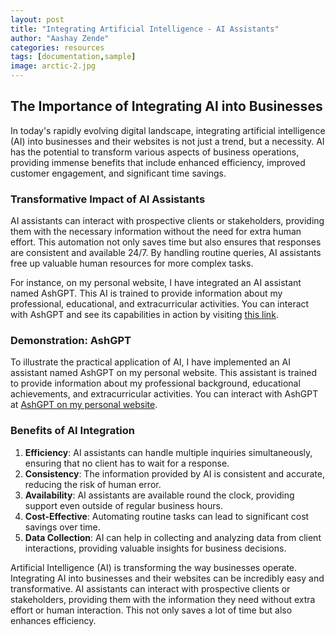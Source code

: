```yaml
---
layout: post
title: "Integrating Artificial Intelligence - AI Assistants"
author: "Aashay Zende"
categories: resources
tags: [documentation,sample]
image: arctic-2.jpg
---
```


## The Importance of Integrating AI into Businesses

In today's rapidly evolving digital landscape, integrating artificial intelligence (AI) into businesses and their websites is not just a trend, but a necessity. AI has the potential to transform various aspects of business operations, providing immense benefits that include enhanced efficiency, improved customer engagement, and significant time savings.

### Transformative Impact of AI Assistants

AI assistants can interact with prospective clients or stakeholders, providing them with the necessary information without the need for extra human effort. This automation not only saves time but also ensures that responses are consistent and available 24/7. By handling routine queries, AI assistants free up valuable human resources for more complex tasks.

For instance, on my personal website, I have integrated an AI assistant named AshGPT. This AI is trained to provide information about my professional, educational, and extracurricular activities. You can interact with AshGPT and see its capabilities in action by visiting [this link](https://ash247.streamlit.app/).

### Demonstration: AshGPT

To illustrate the practical application of AI, I have implemented an AI assistant named AshGPT on my personal website. This assistant is trained to provide information about my professional background, educational achievements, and extracurricular activities. You can interact with AshGPT at [AshGPT on my personal website](https://ash247.streamlit.app/).

### Benefits of AI Integration

1. **Efficiency**: AI assistants can handle multiple inquiries simultaneously, ensuring that no client has to wait for a response.
    <i class="fas fa-rocket"></i>
2. **Consistency**: The information provided by AI is consistent and accurate, reducing the risk of human error.
   <i class="fas fa-sync-alt"></i>
3. **Availability**: AI assistants are available round the clock, providing support even outside of regular business hours.
   <i class="fas fa-clock"></i>
4. **Cost-Effective**: Automating routine tasks can lead to significant cost savings over time.
   <i class="fas fa-dollar-sign"></i>
5. **Data Collection**: AI can help in collecting and analyzing data from client interactions, providing valuable insights for business decisions.
   <i class="fas fa-chart-line"></i>


Artificial Intelligence (AI) is transforming the way businesses operate. Integrating AI into businesses and their websites can be incredibly easy and transformative. AI assistants can interact with prospective clients or stakeholders, providing them with the information they need without extra effort or human interaction. This not only saves a lot of time but also enhances efficiency.


